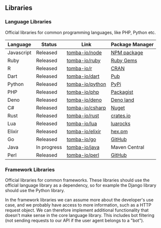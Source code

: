 ## Libraries

### Language Libraries

Official libraries for common programming languages, like PHP, Python etc.

| Language   | Status      | Link                                                  | Package Manager                                                  |
| ---------- | ----------- | ----------------------------------------------------- | ---------------------------------------------------------------- |
| Javascript | Released    | [tomba-io/node](https://github.com/tomba-io/node)     | [NPM package](https://www.npmjs.com/package/tomba)               |
| Ruby       | Released    | [tomba-io/ruby](https://github.com/tomba-io/ruby)     | [Ruby Gems](https://rubygems.org/gems/tomba)                     |
| R          | Released    | [tomba-io/r](https://github.com/tomba-io/r)           | [CRAN](https://cran.r-project.org/web/packages/tomba/index.html) |
| Dart       | Released    | [tomba-io/dart](https://github.com/tomba-io/dart)     | [Pub](https://pub.dev/packages/tomba)                            |
| Python     | Released    | [tomba-io/python](https://github.com/tomba-io/python) | [PyPi](https://pypi.org/project/tomba-io/)                       |
| PHP        | Released    | [tomba-io/php](https://github.com/tomba-io/php)       | [Packagist](https://packagist.org/packages/tomba-io/php)         |
| Deno       | Released    | [tomba-io/deno](https://github.com/tomba-io/deno)     | [Deno land](https://deno.land/x/tombaio)                         |
| C#         | Released    | [tomba-io/csharp](https://github.com/tomba-io/csharp) | [Nuget](https://www.nuget.org/packages/Tomba)                    |
| Rust       | Released    | [tomba-io/rust](https://github.com/tomba-io/rust)     | [crates.io](https://crates.io/crates/tomba)                      |
| Lua        | Released    | [tomba-io/lua](https://github.com/tomba-io/lua)       | [luarocks](https://luarocks.org/modules/benemohamed/tomba)       |
| Elixir     | Released    | [tomba-io/elixir](https://github.com/tomba-io/elixir) | [hex.pm](https://hex.pm/packages/tomba)                          |
| Go         | Released    | [tomba-io/go](https://github.com/tomba-io/go)         | [GitHub](https://github.com/tomba-io/go)                         |
| Java       | In progress | [tomba-io/java](https://github.com/tomba-io/java)     | Maven Central                                                    |
| Perl       | Released    | [tomba-io/perl](https://github.com/tomba-io/perl)     | [GitHub](https://github.com/tomba-io/perl)                       |

### Framework Libraries

Official libraries for common frameworks. These libraries should use the official language library as a dependency, so for example the Django library should use the Python library.

In the framework libraries we can assume more about the developer's use case, and we probably have access to more information, such as a HTTP request object. We can therefore implement additional functionality that
doesn't make sense in the core language library. This includes bot filtering (not sending requests to our API if the user agent belongs to a "bot").
